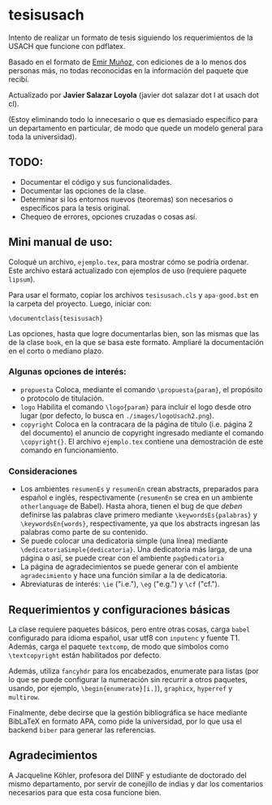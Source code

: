 # tesisusach

Intento de realizar un formato de tesis siguiendo los requerimientos de la USACH que funcione con pdflatex.

Basado en el formato de [Emir Muñoz](https://github.com/emir-munoz/tesis-usach), con ediciones de a lo menos dos personas más, no todas reconocidas en la información del paquete que recibí.

Actualizado por **Javier Salazar Loyola** (javier dot salazar dot l at usach dot cl).

(Estoy eliminando todo lo innecesario o que es demasiado específico para un departamento en particular, de modo que quede un modelo general para toda la universidad).

## TODO:
* Documentar el código y sus funcionalidades.
* Documentar las opciones de la clase.
* Determinar si los entornos nuevos (teoremas) son necesarios o específicos para la tesis original.
* Chequeo de errores, opciones cruzadas o cosas así.

## Mini manual de uso:

Coloqué un archivo, `ejemplo.tex`, para mostrar cómo se podría ordenar. Este archivo estará actualizado con ejemplos de uso (requiere paquete `lipsum`).

Para usar el formato, copiar los archivos `tesisusach.cls` y `apa-good.bst` en la carpeta del proyecto. Luego, iniciar con:

```\documentclass{tesisusach}```

Las opciones, hasta que logre documentarlas bien, son las mismas que las de la clase `book`, en la que se basa este formato. Ampliaré la documentación en el corto o mediano plazo.

### Algunas opciones de interés:

* `propuesta` Coloca, mediante el comando `\propuesta{param}`, el propósito o protocolo de titulación.
* `logo` Habilita el comando `\logo{param}` para incluir el logo desde otro lugar (por defecto, lo busca en `./images/logoUsach2.png`).
* `copyright` Coloca en la contracara de la página de título (i.e. página 2 del documento) el anuncio de copyright ingresado mediante el comando `\copyright{}`. El archivo `ejemplo.tex` contiene una demostración de este comando en funcionamiento.

### Consideraciones

* Los ambientes `resumenEs` y `resumenEn` crean abstracts, preparados para español e inglés, respectivamente (`resumenEn` se crea en un ambiente `otherlanguage` de Babel). Hasta ahora, tienen el bug de que *deben* definirse las palabras clave primero mediante `\keywordsEs{palabras}` y `\keywordsEn{words}`, respectivamente, ya que los abstracts ingresan las palabras como parte de su contenido.
* Se puede colocar una dedicatoria simple (una línea) mediante `\dedicatoriaSimple{dedicatoria}`. Una dedicatoria más larga, de una página o así, se puede crear con el ambiente `pagDedicatoria`
* La página de agradecimientos se puede generar con el ambiente `agradecimiento` y hace una función similar a la de dedicatoria.
* Abreviaturas de interés: `\ie` ("i.e."), `\eg` ("e.g.") y `\cf` ("cf.").

## Requerimientos y configuraciones básicas

La clase requiere paquetes básicos, pero entre otras cosas, carga `babel` configurado para idioma español, usar utf8 con `inputenc` y fuente T1. Además, carga el paquete `textcomp`, de modo que símbolos como `\textcopyright` están habilitados por defecto.

Además, utiliza `fancyhdr` para los encabezados, enumerate para listas (por lo que se puede configurar la numeración sin recurrir a otros paquetes, usando, por ejemplo, `\begin{enumerate}[i.]`), `graphicx`, `hyperref` y `multirow`.

Finalmente, debe decirse que la gestión bibliográfica se hace mediante BibLaTeX en formato APA, como pide la universidad, por lo que usa el backend `biber` para generar las referencias.

## Agradecimientos

A Jacqueline Köhler, profesora del DIINF y estudiante de doctorado del mismo departamento, por servir de conejillo de indias y dar los comentarios necesarios para que esta cosa funcione bien.
